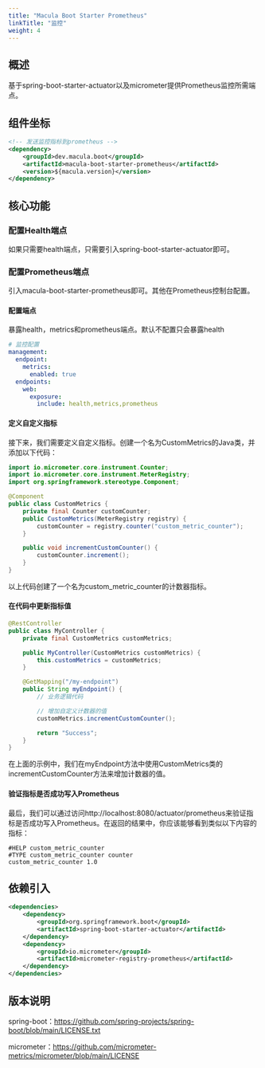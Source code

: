 ```yaml
---
title: "Macula Boot Starter Prometheus"
linkTitle: "监控"
weight: 4
---
```


## 概述

基于spring-boot-starter-actuator以及micrometer提供Prometheus监控所需端点。



## 组件坐标

```xml
<!-- 发送监控指标到prometheus -->
<dependency>
    <groupId>dev.macula.boot</groupId>
    <artifactId>macula-boot-starter-prometheus</artifactId>
    <version>${macula.version}</version>
</dependency>
```



## 核心功能

### 配置Health端点

如果只需要health端点，只需要引入spring-boot-starter-actuator即可。



### 配置Prometheus端点

引入macula-boot-starter-prometheus即可。其他在Prometheus控制台配置。

#### 配置端点

暴露health，metrics和prometheus端点。默认不配置只会暴露health

```yaml
# 监控配置
management:
  endpoint:
    metrics:
      enabled: true
  endpoints:
    web:
      exposure:
        include: health,metrics,prometheus
```

#### 定义自定义指标

接下来，我们需要定义自定义指标。创建一个名为CustomMetrics的Java类，并添加以下代码：

```java
import io.micrometer.core.instrument.Counter;
import io.micrometer.core.instrument.MeterRegistry;
import org.springframework.stereotype.Component;

@Component
public class CustomMetrics {
    private final Counter customCounter;
    public CustomMetrics(MeterRegistry registry) {
        customCounter = registry.counter("custom_metric_counter");
    }

    public void incrementCustomCounter() {
        customCounter.increment();
    }
}
```

以上代码创建了一个名为custom_metric_counter的计数器指标。

#### 在代码中更新指标值

```java
@RestController
public class MyController {
    private final CustomMetrics customMetrics;

    public MyController(CustomMetrics customMetrics) {
        this.customMetrics = customMetrics;
    }

    @GetMapping("/my-endpoint")
    public String myEndpoint() {
        // 业务逻辑代码

        // 增加自定义计数器的值
        customMetrics.incrementCustomCounter();

        return "Success";
    }
}
```

在上面的示例中，我们在myEndpoint方法中使用CustomMetrics类的incrementCustomCounter方法来增加计数器的值。

#### 验证指标是否成功写入Prometheus

最后，我们可以通过访问http://localhost:8080/actuator/prometheus来验证指标是否成功写入Prometheus。在返回的结果中，你应该能够看到类似以下内容的指标：

```
#HELP custom_metric_counter
#TYPE custom_metric_counter counter
custom_metric_counter 1.0
```



## 依赖引入

```xml
<dependencies>
    <dependency>
        <groupId>org.springframework.boot</groupId>
        <artifactId>spring-boot-starter-actuator</artifactId>
    </dependency>
    <dependency>
        <groupId>io.micrometer</groupId>
        <artifactId>micrometer-registry-prometheus</artifactId>
    </dependency>
</dependencies>
```



## 版本说明

spring-boot：https://github.com/spring-projects/spring-boot/blob/main/LICENSE.txt

micrometer：https://github.com/micrometer-metrics/micrometer/blob/main/LICENSE
